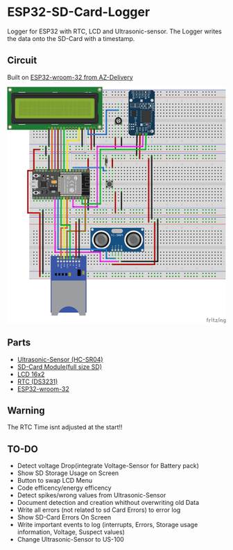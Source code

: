 # ESP32-SD-Card-Logger

Logger for ESP32 with RTC, LCD and Ultrasonic-sensor.
The Logger writes the data onto the SD-Card with a timestamp.

## Circuit

Built on <a href="https://www.az-delivery.de/products/esp32-dev-kit-c-v4-unverlotet">ESP32-wroom-32 from AZ-Delivery</a>

![graphic of circuit](./graphics/Circuit.jpg)

## Parts

- <a href="https://www.az-delivery.de/products/3er-set-hc-sr04-ultraschallmodule">Ultrasonic-Sensor (HC-SR04)</a>
- <a href="https://www.amazon.de/-/en/SUNFOUNDER-SD-Card-Module-Arduino/dp/B07R6HQGS1/ref=sr_1_4?crid=2JJTJ383MF7DM&keywords=sd-kartenmodul&qid=1670612869&sprefix=sd-card+module%2Caps%2C134&sr=8-4">SD-Card Module(full size SD)</a>
- <a href="https://www.az-delivery.de/products/16x2-lcd-blaues-display">LCD 16x2</a>
- <a href="https://www.az-delivery.de/products/ds3231-real-time-clock">RTC (DS3231)</a>
- <a href="https://www.az-delivery.de/products/esp32-dev-kit-c-v4-unverlotet">ESP32-wroom-32</a>

## Warning

The RTC Time isnt adjusted at the start!!

## TO-DO

- Detect voltage Drop(integrate Voltage-Sensor for Battery pack)
- Show SD Storage Usage on Screen
- Button to swap LCD Menu
- Code efficency/energy efficency
- Detect spikes/wrong values from Ultrasonic-Sensor
- Document detection and creation whithout overwriting old Data
- Write all errors (not related to sd Card Errors) to error log
- Show SD-Card Errors On Screen
- Write important events to log (interrupts, Errors, Storage usage information, Voltage, Suspect values)
- Change Ultrasonic-Sensor to US-100
